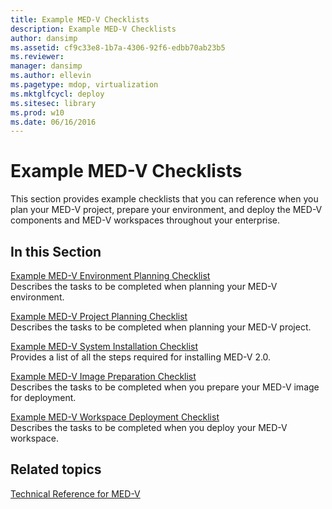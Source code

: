 ```yaml
---
title: Example MED-V Checklists
description: Example MED-V Checklists
author: dansimp
ms.assetid: cf9c33e8-1b7a-4306-92f6-edbb70ab23b5
ms.reviewer: 
manager: dansimp
ms.author: ellevin
ms.pagetype: mdop, virtualization
ms.mktglfcycl: deploy
ms.sitesec: library
ms.prod: w10
ms.date: 06/16/2016
---
```



# Example MED-V Checklists


This section provides example checklists that you can reference when you plan your MED-V project, prepare your environment, and deploy the MED-V components and MED-V workspaces throughout your enterprise.

## In this Section


<a href="" id="example-med-v-environment-planning-checklist"></a>[Example MED-V Environment Planning Checklist](example-med-v-environment-planning-checklist.md)  
Describes the tasks to be completed when planning your MED-V environment.

<a href="" id="example-med-v-project-planning-checklist"></a>[Example MED-V Project Planning Checklist](example-med-v-project-planning-checklist.md)  
Describes the tasks to be completed when planning your MED-V project.

<a href="" id="example-med-v-system-installation-checklist"></a>[Example MED-V System Installation Checklist](example-med-v-system-installation-checklist.md)  
Provides a list of all the steps required for installing MED-V 2.0.

<a href="" id="example-med-v-image-preparation-checklist"></a>[Example MED-V Image Preparation Checklist](example-med-v-image-preparation-checklist.md)  
Describes the tasks to be completed when you prepare your MED-V image for deployment.

<a href="" id="example-med-v-workspace-deployment-checklist"></a>[Example MED-V Workspace Deployment Checklist](example-med-v-workspace-deployment-checklist.md)  
Describes the tasks to be completed when you deploy your MED-V workspace.

## Related topics


[Technical Reference for MED-V](technical-reference-for-med-v.md)

 

 





